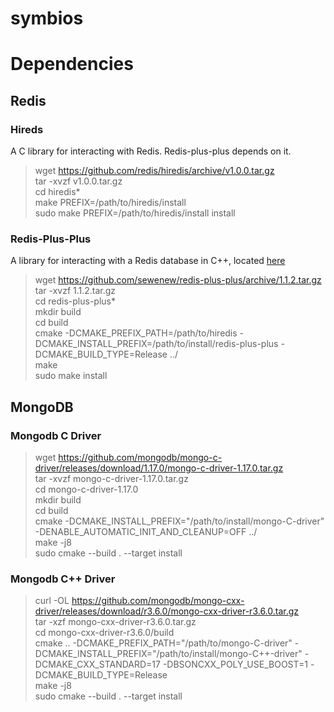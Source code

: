# symbios

# Dependencies

## Redis

### Hireds

A C library for interacting with Redis. Redis-plus-plus depends on it.

> wget https://github.com/redis/hiredis/archive/v1.0.0.tar.gz  
> tar -xvzf v1.0.0.tar.gz  
> cd hiredis*  
> make  PREFIX=/path/to/hiredis/install  
> sudo make PREFIX=/path/to/hiredis/install install   

### Redis-Plus-Plus

A library for interacting with a Redis database in C++, located [here](https://github.com/sewenew/redis-plus-plus)

> wget https://github.com/sewenew/redis-plus-plus/archive/1.1.2.tar.gz      
> tar -xvzf 1.1.2.tar.gz      
> cd redis-plus-plus*    
> mkdir build  
> cd build  
> cmake -DCMAKE_PREFIX_PATH=/path/to/hiredis -DCMAKE_INSTALL_PREFIX=/path/to/install/redis-plus-plus -DCMAKE_BUILD_TYPE=Release ../  
> make  
> sudo make install  

## MongoDB

### Mongodb C Driver

> wget https://github.com/mongodb/mongo-c-driver/releases/download/1.17.0/mongo-c-driver-1.17.0.tar.gz  
> tar -xvzf mongo-c-driver-1.17.0.tar.gz    
> cd mongo-c-driver-1.17.0  
> mkdir build  
> cd build  
> cmake -DCMAKE_INSTALL_PREFIX="/path/to/install/mongo-C-driver" -DENABLE_AUTOMATIC_INIT_AND_CLEANUP=OFF ../  
> make -j8  
> sudo cmake --build . --target install  

### Mongodb C++ Driver

> curl -OL https://github.com/mongodb/mongo-cxx-driver/releases/download/r3.6.0/mongo-cxx-driver-r3.6.0.tar.gz  
> tar -xzf mongo-cxx-driver-r3.6.0.tar.gz    
> cd mongo-cxx-driver-r3.6.0/build  
> cmake .. -DCMAKE_PREFIX_PATH="/path/to/mongo-C-driver" -DCMAKE_INSTALL_PREFIX="/path/to/install/mongo-C++-driver" -DCMAKE_CXX_STANDARD=17 -DBSONCXX_POLY_USE_BOOST=1 -DCMAKE_BUILD_TYPE=Release     
> make -j8  
> sudo cmake --build . --target install  
